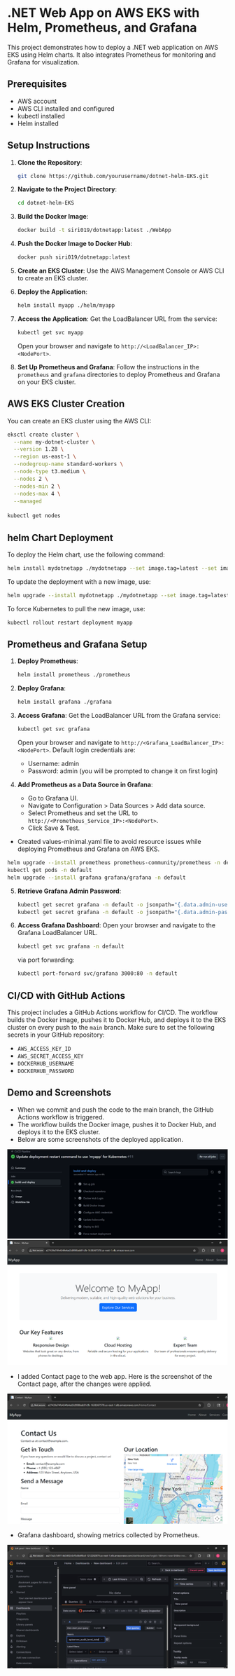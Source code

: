 # .NET Web App on AWS EKS with Helm, Prometheus, and Grafana

This project demonstrates how to deploy a .NET web application on AWS EKS using Helm charts. It also integrates Prometheus for monitoring and Grafana for visualization.

## Prerequisites

- AWS account
- AWS CLI installed and configured
- kubectl installed
- Helm installed

## Setup Instructions
1. **Clone the Repository**:
   ```bash
   git clone https://github.com/yourusername/dotnet-helm-EKS.git
   ```

2. **Navigate to the Project Directory**:
   ```bash
   cd dotnet-helm-EKS
   ```

3. **Build the Docker Image**:
   ```bash
   docker build -t siri019/dotnetapp:latest ./WebApp
   ```

4. **Push the Docker Image to Docker Hub**:
   ```bash
   docker push siri019/dotnetapp:latest
   ```

5. **Create an EKS Cluster**:
   Use the AWS Management Console or AWS CLI to create an EKS cluster.

6. **Deploy the Application**:
   ```bash
   helm install myapp ./helm/myapp
   ```
7. **Access the Application**:
   Get the LoadBalancer URL from the service:
   ```bash
   kubectl get svc myapp
   ```
   Open your browser and navigate to `http://<LoadBalancer_IP>:<NodePort>`.
8. **Set Up Prometheus and Grafana**:
   Follow the instructions in the `prometheus` and `grafana` directories to deploy Prometheus and Grafana on your EKS cluster.

## AWS EKS Cluster Creation
You can create an EKS cluster using the AWS CLI:
```bash
eksctl create cluster \
  --name my-dotnet-cluster \
  --version 1.28 \
  --region us-east-1 \
  --nodegroup-name standard-workers \
  --node-type t3.medium \
  --nodes 2 \
  --nodes-min 2 \
  --nodes-max 4 \
  --managed

kubectl get nodes
```

## helm Chart Deployment
To deploy the Helm chart, use the following command:
```bash
helm install mydotnetapp ./mydotnetapp --set image.tag=latest --set image.pullPolicy=Always
```
To update the deployment with a new image, use:
```bash
helm upgrade --install mydotnetapp ./mydotnetapp --set image.tag=latest --set image.pullPolicy=Always
``` 
To force Kubernetes to pull the new image, use:
```bash
kubectl rollout restart deployment myapp
```

## Prometheus and Grafana Setup
1. **Deploy Prometheus**:
   ```bash
   helm install prometheus ./prometheus
   ```

2. **Deploy Grafana**:
   ```bash
   helm install grafana ./grafana
   ```
3. **Access Grafana**:
   Get the LoadBalancer URL from the Grafana service:
   ```bash
   kubectl get svc grafana
   ```
   Open your browser and navigate to `http://<Grafana_LoadBalancer_IP>:<NodePort>`.
   Default login credentials are:
   - Username: admin
   - Password: admin (you will be prompted to change it on first login)

4. **Add Prometheus as a Data Source in Grafana**:
   - Go to Grafana UI.
   - Navigate to Configuration > Data Sources > Add data source.
   - Select Prometheus and set the URL to `http://<Prometheus_Service_IP>:<NodePort>`.
   - Click Save & Test.

- Created values-minimal.yaml file to avoid resource issues while deploying Prometheus and Grafana on AWS EKS.
```bash
helm upgrade --install prometheus prometheus-community/prometheus -n default -f values-minimal.yaml
kubectl get pods -n default
helm upgrade --install grafana grafana/grafana -n default
```

5. **Retrieve Grafana Admin Password**:
   ```bash
   kubectl get secret grafana -n default -o jsonpath="{.data.admin-user}" | base64 --decode
   kubectl get secret grafana -n default -o jsonpath="{.data.admin-password}" | base64 --decode
   ```

6. **Access Grafana Dashboard**:
   Open your browser and navigate to the Grafana LoadBalancer URL.
   ```bash
   kubectl get svc grafana -n default
   ```
   via port forwarding:
   ```bash
   kubectl port-forward svc/grafana 3000:80 -n default
   ```

## CI/CD with GitHub Actions
This project includes a GitHub Actions workflow for CI/CD. The workflow builds the Docker image, pushes it to Docker Hub, and deploys it to the EKS cluster on every push to the `main` branch.
Make sure to set the following secrets in your GitHub repository:
- `AWS_ACCESS_KEY_ID`
- `AWS_SECRET_ACCESS_KEY`
- `DOCKERHUB_USERNAME`
- `DOCKERHUB_PASSWORD`

## Demo and Screenshots
- When we commit and push the code to the main branch, the GitHub Actions workflow is triggered.
- The workflow builds the Docker image, pushes it to Docker Hub, and deploys it to the EKS cluster.
- Below are some screenshots of the deployed application.

![alt text](Screenshots/git1.png)
![alt text](Screenshots/app1.png)

- I added Contact page to the web app. Here is the screenshot of the Contact page, after the changes were applied.

![alt text](Screenshots/app2.png)

- Grafana dashboard, showing metrics collected by Prometheus.

![alt text](./Screenshots/grafana.png)